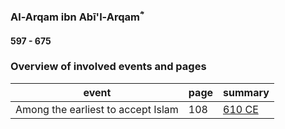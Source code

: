 ### Al-Arqam ibn Abī'l-Arqamؓ
#### 597 - 675

### Overview of involved events and pages

event | page | summary
-|-|-
Among the earliest to accept Islam | 108 | [610 CE](../events/0610_Dawn_of_prophethood)

